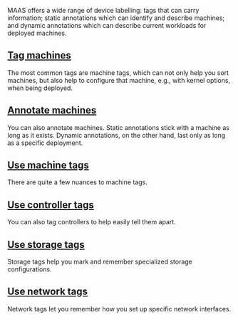 <!-- "How to label devices" -->
MAAS offers a wide range of device labelling: tags that can carry information; static annotations which can identify and describe machines; and dynamic annotations which can describe current workloads for deployed machines.

## [Tag machines](/t/how-to-tag-machines/5928)

The most common tags are machine tags, which can not only help you sort machines, but also help to configure that machine, e.g., with kernel options, when being deployed.

## [Annotate machines](/t/how-to-annotate-machines/5929)

You can also annotate machines.  Static annotations stick with a machine as long as it exists.  Dynamic annotations, on the other hand, last only as long as a specific deployment.

## [Use machine tags](/t/how-to-use-machine-tags/5224)

There are quite a few nuances to machine tags.

## [Use controller tags](/t/how-to-use-controller-tags/5216)

You can also tag controllers to help easily tell them apart.

## [Use storage tags](/t/how-to-use-storage-tags/5232)

Storage tags help you mark and remember specialized storage configurations.

## [Use network tags](/t/how-to-use-network-tags/5228)

Network tags let you remember how you set up specific network interfaces.
